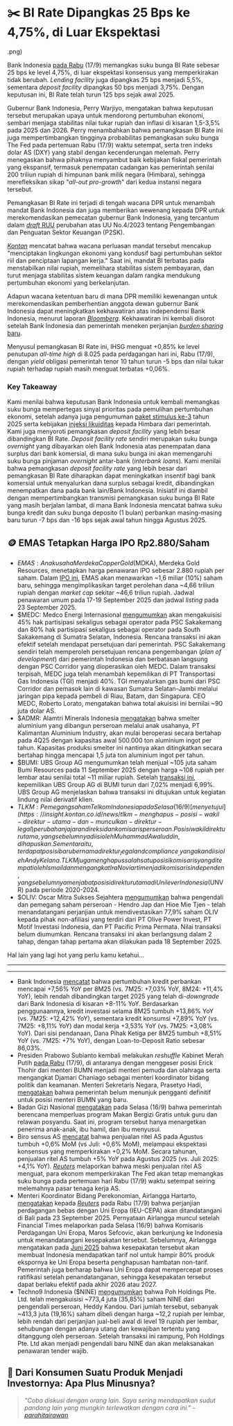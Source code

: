 # ✂️ BI Rate Dipangkas 25 Bps ke 4,75%, di Luar Ekspektasi

.png)

Bank Indonesia [pada Rabu](https://www.youtube.com/watch?v=1OyGsTPBKAY) (17/9) memangkas suku bunga BI Rate sebesar 25 bps ke level 4,75%, di luar ekspektasi konsensus yang memperkirakan tidak berubah. _Lending facility_ juga dipangkas 25 bps menjadi 5,5%, sementara _deposit facility_ dipangkas 50 bps menjadi 3,75%. Dengan keputusan ini, BI Rate telah turun 125 bps sejak awal 2025.

Gubernur Bank Indonesia, Perry Warjiyo, mengatakan bahwa keputusan tersebut merupakan upaya untuk mendorong pertumbuhan ekonomi, sembari menjaga stabilitas nilai tukar rupiah dan inflasi di kisaran 1,5-3,5% pada 2025 dan 2026. Perry menambahkan bahwa pemangkasan BI Rate ini juga mempertimbangkan tingginya probabilitas pemangkasan suku bunga The Fed pada pertemuan Rabu (17/9) waktu setempat, serta tren indeks dolar AS (DXY) yang stabil dengan kecenderungan melemah. Perry menegaskan bahwa pihaknya menyambut baik kebijakan fiskal pemerintah yang ekspansif, termasuk penempatan cadangan kas pemerintah senilai 200 triliun rupiah di himpunan bank milik negara (Himbara), sehingga merefleksikan sikap "_all-out pro-growth_" dari kedua instansi negara tersebut.

Pemangkasan BI Rate ini terjadi di tengah wacana DPR untuk menambah mandat Bank Indonesia dan juga memberikan wewenang kepada DPR untuk merekomendasikan pemecatan gubernur Bank Indonesia, yang tercantum dalam [_draft_ RUU](https://ekonomi.bisnis.com/read/20250916/9/1911776/draf-ruu-ppsk-dpr-bisa-rekomendasikan-pemecatan-gubernur-bi) perubahan atas UU No.4/2023 tentang Pengembangan dan Penguatan Sektor Keuangan (P2SK).

[_Kontan_](https://nasional.kontan.co.id/news/uu-p2sk-perluas-mandat-bank-indonesiawajib-mendorong-pertumbuhan-dan-lapangan-kerja) mencatat bahwa wacana perluasan mandat tersebut mencakup "menciptakan lingkungan ekonomi yang kondusif bagi pertumbuhan sektor riil dan penciptaan lapangan kerja." Saat ini, mandat BI terbatas pada menstabilkan nilai rupiah, memelihara stabilitas sistem pembayaran, dan turut menjaga stabilitas sistem keuangan dalam rangka mendukung pertumbuhan ekonomi yang berkelanjutan.

Adapun wacana ketentuan baru di mana DPR memiliki kewenangan untuk merekomendasikan pemberhentian anggota dewan gubernur Bank Indonesia dapat meningkatkan kekhawatiran atas independensi Bank Indonesia, menurut laporan [_Bloomberg_](https://www.bloomberg.com/news/articles/2025-09-16/indonesia-eyes-expanded-central-bank-goal-grounds-for-dismissal). Kekhawatiran ini kembali disorot setelah Bank Indonesia dan pemerintah meneken perjanjian [_burden sharing_ baru](https://snips.stockbit.com/snips-terbaru/-pani-berencana-rights-issue-untuk-tambah-kepemilikan-di-cbdk#:~:text=Gubernur%20Bank%20Indonesia,seluruh%20jumlah%20tersebut.).

Menyusul pemangkasan BI Rate ini, IHSG menguat +0,85% ke level penutupan _all-time high_ di 8.025 pada perdagangan hari ini, Rabu (17/9), dengan _yield_ obligasi pemerintah tenor 10 tahun turun -5 bps dan nilai tukar rupiah terhadap rupiah masih menguat terbatas +0,06%.

### Key Takeaway

Kami menilai bahwa keputusan Bank Indonesia untuk kembali memangkas suku bunga mempertegas sinyal prioritas pada pemulihan pertumbuhan ekonomi, setelah adanya juga pengumuman [paket stimulus ke-3](https://snips.stockbit.com/snips-terbaru/-pemerintah-rilis-paket-stimulus-ekonomi-4q25-senilai-rp162-t) tahun 2025 serta kebijakan [injeksi likuiditas](https://snips.stockbit.com/snips-terbaru/-menteri-keuangan-baru-janji-jaga-defisit-apbn-longgarkan-likuiditas) kepada Himbara dari pemerintah. Kami juga menyoroti pemangkasan _deposit facility_ yang lebih besar dibandingkan BI Rate. _Deposit facility rate_ sendiri merupakan suku bunga _overnight_ yang dibayarkan oleh Bank Indonesia atas penempatan dana surplus dari bank komersial, di mana suku bunga ini akan memengaruhi suku bunga pinjaman _overnight_ antar-bank (_interbank loans_). Kami menilai bahwa pemangkasan _deposit facility rate_ yang lebih besar dari pemangkasan BI Rate diharapkan dapat meningkatkan insentif bagi bank komersial untuk menyalurkan dana surplus sebagai kredit, dibandingkan menempatkan dana pada bank lain/Bank Indonesia. Inisiatif ini diambil dengan mempertimbangkan transmisi pemangkasan suku bunga BI Rate yang masih berjalan lambat, di mana Bank Indonesia mencatat bahwa suku bunga kredit dan suku bunga deposito (1 bulan) perbankan masing-masing baru turun -7 bps dan -16 bps sejak awal tahun hingga Agustus 2025.

## 🪙 EMAS Tetapkan Harga IPO Rp2.880/Saham

- $EMAS: Anak usaha Merdeka Copper Gold ($MDKA), Merdeka Gold Resources, menetapkan harga penawaran IPO sebesar 2.880 rupiah per saham. Dalam [IPO ini](https://e-ipo.co.id/id/pipeline/get-propectus-file?id=344&type=), EMAS akan menawarkan ~1,6 miliar (10%) saham baru, sehingga mengimplikasikan target perolehan dana ~4,66 triliun rupiah dengan _market cap_ sekitar ~46,6 triliun rupiah. Jadwal penawaran umum pada 17-19 September 2025 dan jadwal _listing_ pada 23 September 2025.
- $MEDC: Medco Energi Internasional [mengumumkan](https://www.idx.co.id/StaticData/NewsAndAnnouncement/ANNOUNCEMENTSTOCK/From_EREP/202509/fdc2f834f7_0f2b25ecc1.pdf) akan mengakuisisi 45% hak partisipasi sekaligus sebagai operator pada PSC Sakakemang dan 80% hak partisipasi sekaligus sebagai operator pada South Sakakemang di Sumatra Selatan, Indonesia. Rencana transaksi ini akan efektif setelah mendapat persetujuan dari pemerintah. PSC Sakakemang sendiri telah memperoleh persetujuan rencana pengembangan (_plan of development_) dari pemerintah Indonesia dan berbatasan langsung dengan PSC Corridor yang dioperasikan oleh MEDC. Dalam transaksi terpisah, MEDC juga telah menambah kepemilikan di PT Transportasi Gas Indonesia (TGI) menjadi 40%. TGI menyalurkan gas bumi dari PSC Corridor dan pemasok lain di kawasan Sumatra Selatan-Jambi melalui jaringan pipa kepada pembeli di Riau, Batam, dan Singapura. CEO MEDC, Roberto Lorato, mengatakan bahwa total akuisisi ini bernilai ~90 juta dolar AS.
- $ADMR: Alamtri Minerals Indonesia [mengatakan](https://www.idx.co.id/StaticData/NewsAndAnnouncement/ANNOUNCEMENTSTOCK/From_EREP/202509/4496609a5b_f61f933053.pdf) bahwa smelter aluminium yang dibangun perseroan melalui anak usahanya, PT Kalimantan Aluminium Industry, akan mulai beroperasi secara bertahap pada 4Q25 dengan kapasitas awal 500.000 ton aluminium ingot per tahun. Kapasitas produksi smelter ini nantinya akan ditingkatkan secara bertahap hingga mencapai 1,5 juta ton aluminium ingot per tahun.
- $BUMI: UBS Group AG mengumumkan telah menjual ~105 juta saham Bumi Resources pada 11 September 2025 dengan harga ~108 rupiah per lembar atau senilai total ~11 miliar rupiah. Setelah [transaksi ini](https://www.idx.co.id/StaticData/NewsAndAnnouncement/ANNOUNCEMENTSTOCK/From_EREP/202509/c588b0b6ac_705703ee39.pdf), kepemilikan UBS Group AG di BUMI turun dari 7,02% menjadi 6,99%. UBS Group AG menjelaskan bahwa transaksi ini ditujukan untuk kegiatan lindung nilai derivatif klien.
- $TLKM: Pemegang saham Telkom Indonesia pada Selasa (16/9) [menyetujui](https://insight.kontan.co.id/news/tlkm-menghapus-posisi-wakil-direktur-utama-dan-munculkan-direktur-legal) perubahan jajaran direksi dan komisaris perseroan. Posisi wakil direktur utama, yang sebelumnya diisi oleh Muhammad Awaluddin, dihapuskan. Sementara itu, terdapat posisi baru bernama direktur _legal and compliance_, yang akan diisi oleh Andy Kelana. TLKM juga menghapus salah satu posisi komisaris yang ditempati oleh Ismail dan mengangkat Ira Noviarti menjadi komisaris independen, yang sebelumnya menjabat posisi direktur utama di Unilever Indonesia ($UNVR) pada periode 2020-2024.
- $OLIV: Oscar Mitra Sukses Sejahtera [mengumumkan](https://www.idx.co.id/StaticData/NewsAndAnnouncement/ANNOUNCEMENTSTOCK/From_EREP/202509/590b43ed1e_f7e23c0500.pdf) bahwa pengendali dan pemegang saham perseroan - Hendro Jap dan Hioe Mie Tjen - telah menandatangani perjanjian untuk mendivestasikan 77,9% saham OLIV kepada pihak non-afiliasi yang terdiri dari PT Olive Power Invest, PT Motif Investasi Indonesia, dan PT Pacific Prima Permata. Nilai transaksi belum diumumkan. Rencana transaksi ini akan berlangsung dalam 2 tahap, dengan tahap pertama akan dilakukan pada 18 September 2025.

Hal lain yang lagi hot yang perlu kamu ketahui...

---

---

- Bank Indonesia [mencatat](https://www.bi.go.id/id/publikasi/ruang-media/news-release/Documents/Lampiran-3-Asesmen-Penawaran-dan-Permintaan-Kredit-Perbankan.pdf) bahwa pertumbuhan kredit perbankan mencapai +7,56% YoY per 8M25 (vs. 7M25: +7,03% YoY, 8M24: +11,4% YoY), lebih rendah dibandingkan target 2025 yang telah di-_downgrade_ dari Bank Indonesia di kisaran +8-11% YoY. Berdasarkan penggunaannya, kredit investasi selama 8M25 tumbuh +13,86% YoY (vs. 7M25: +12,42% YoY), sementara kredit konsumsi +7,89% YoY (vs. 7M25: +8,11% YoY) dan modal kerja +3,53% YoY (vs. 7M25: +3,08% YoY). Dari sisi pendanaan, Dana Pihak Ketiga per 8M25 tumbuh +8,51% YoY (vs. 7M25: +7% YoY), dengan Loan-to-Deposit Ratio sebesar 86,03%.
- Presiden Prabowo Subianto kembali melakukan _reshuffle_ Kabinet Merah Putih [pada Rabu](https://nasional.kontan.co.id/news/prabowo-lantik-pejabat-baru-hasil-reshuffle-kabinet-berikut-daftar-lengkapnya) (17/9), di antaranya dengan menggeser posisi Erick Thohir dari menteri BUMN menjadi menteri pemuda dan olahraga serta mengangkat Djamari Chaniago sebagai menteri koordinator bidang politik dan keamanan. Menteri Sekretaris Negara, Prasetyo Hadi, [mengatakan](https://www.cnnindonesia.com/ekonomi/20250917151735-92-1274709/erick-thohir-jadi-menpora-siapa-yang-jabat-menteri-bumn) bahwa pemerintah belum menunjuk pengganti definitif untuk posisi menteri BUMN yang baru.
- Badan Gizi Nasional [mengatakan](https://www.cnnindonesia.com/ekonomi/20250915183428-532-1273987/prabowo-akan-beri-guru-dan-relawan-posyandu-jatah-mbg) pada Selasa (16/9) bahwa pemerintah berencana memperluas program Makan Bergizi Gratis untuk guru dan relawan posyandu. Saat ini, program tersebut hanya menargetkan penerima anak-anak, ibu hamil, dan ibu menyusui.
- Biro sensus AS [mencatat](https://www.census.gov/retail/sales.html) bahwa penjualan ritel AS pada Agustus tumbuh +0,6% MoM (vs Juli: +0,6% MoM), melampaui ekspektasi konsensus yang memperkirakan +0,2% MoM. Secara tahunan, penjualan ritel AS tumbuh +5% YoY pada Agustus 2025 (vs. Juli 2025: +4,1% YoY). [_Reuters_](https://www.reuters.com/business/retail-consumer/us-retail-sales-increase-strongly-softening-labor-market-headwind-2025-09-16/#:~:text=The%20third%20straight,cuts%2C%20economists%20said.) melaporkan bahwa meski penjualan ritel AS menguat, para ekonom memperkirakan The Fed akan tetap memangkas suku bunga pada pertemuan hari Rabu (17/9) waktu setempat seiring melemahnya pasar tenaga kerja AS.
- Menteri Koordinator Bidang Perekonomian, Airlangga Hartarto, [mengatakan](https://www.reuters.com/markets/asia/eu-indonesia-sign-trade-pact-next-week-bali-indonesian-minister-says-2025-09-17/) kepada [_Reuters_](https://www.reuters.com/markets/asia/eu-indonesia-sign-trade-pact-next-week-bali-indonesian-minister-says-2025-09-17/) pada Rabu (17/9) bahwa perjanjian perdagangan bebas dengan Uni Eropa (IEU-CEPA) akan ditandatangani di Bali pada 23 September 2025. Pernyataan Airlangga muncul setelah Financial Times melaporkan pada Selasa (16/9) bahwa Komisaris Perdagangan Uni Eropa, Maros Sefcovic, akan berkunjung ke Indonesia untuk menandatangani kesepakatan tersebut. Sebelumnya, Airlangga mengatakan pada [Juni 2025](https://www.reuters.com/markets/commodities/indonesia-expects-conclude-free-trade-talks-with-eu-by-end-june-2025-06-07/#:~:text=Indonesia%20will%20get%20zero%20tariffs%20for%2080%25%20of%20its%20export%20products%20to%20the%20EU%20and%20removal%20of%20non%2Dtariff%20barriers%2C%20as%20it%20pushes%20for%20bigger%20market%20access%20for%20footwear%2C%20garments%2C%20palm%20oil%20and%20fishery%20products%2C%20Airlanga%20told%20a%20press%20conference%20later%20on%20Saturday.) bahwa kesepakatan tersebut akan membuat Indonesia mendapatkan tarif nol untuk hampir 80% produk ekspornya ke Uni Eropa beserta penghapusan hambatan non-tarif. Pemerintah juga berharap bahwa Uni Eropa dapat mempercepat proses ratifikasi setelah penandatanganan, sehingga kesepakatan tersebut dapat berlaku efektif pada akhir 2026 atau 2027.
- Techno9 Indonesia ($NINE) [mengumumkan](https://www.idx.co.id/StaticData/NewsAndAnnouncement/ANNOUNCEMENTSTOCK/From_EREP/202509/593fb37c28_7989dab30f.pdf) bahwa Poh Holdings Pte. Ltd. telah mengakuisisi ~773,4 juta (35,85%) saham NINE dari pengendali perseroan, Heddy Kandou. Dari jumlah tersebut, sebanyak ~413,3 juta (19,16%) saham dibeli dengan harga ~12,2 rupiah per lembar, lebih rendah dari perjanjian jual-beli awal di level 19 rupiah per lembar, sehubungan dengan adanya utang dan kewajiban tertentu yang ditanggung oleh perseroan. Setelah transaksi ini rampung, Poh Holdings Pte. Ltd akan menjadi pengendali baru NINE dan akan melaksanakan penawaran tender wajib.

## 🛒 Dari Konsumen Suatu Produk Menjadi Investornya: Apa Plus Minusnya?

> _"Coba diskusi dengan orang lain. Saya sering mendapatkan sudut pandang lain yang mungkin terlewatkan dengan cara ini." -_ [_parahitairawan_](https://stockbit.com/parahitairawan)
